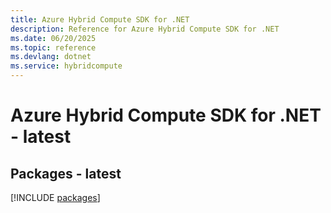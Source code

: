 ```yaml
---
title: Azure Hybrid Compute SDK for .NET
description: Reference for Azure Hybrid Compute SDK for .NET
ms.date: 06/20/2025
ms.topic: reference
ms.devlang: dotnet
ms.service: hybridcompute
---
```

# Azure Hybrid Compute SDK for .NET - latest
## Packages - latest
[!INCLUDE [packages](hybrid-compute-index.md)]